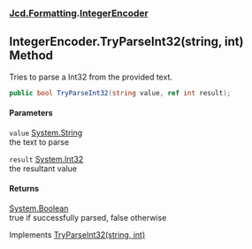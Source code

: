 ### [Jcd.Formatting](Jcd_Formatting.md 'Jcd.Formatting').[IntegerEncoder](Jcd_Formatting_IntegerEncoder.md 'Jcd.Formatting.IntegerEncoder')
## IntegerEncoder.TryParseInt32(string, int) Method
Tries to parse a Int32 from the provided text.  
```csharp
public bool TryParseInt32(string value, ref int result);
```
#### Parameters
<a name='Jcd_Formatting_IntegerEncoder_TryParseInt32(string_int)_value'></a>
`value` [System.String](https://docs.microsoft.com/en-us/dotnet/api/System.String 'System.String')  
the text to parse
  
<a name='Jcd_Formatting_IntegerEncoder_TryParseInt32(string_int)_result'></a>
`result` [System.Int32](https://docs.microsoft.com/en-us/dotnet/api/System.Int32 'System.Int32')  
the resultant value
  
#### Returns
[System.Boolean](https://docs.microsoft.com/en-us/dotnet/api/System.Boolean 'System.Boolean')  
true if successfully parsed, false otherwise

Implements [TryParseInt32(string, int)](Jcd_Formatting_IIntegerParser_TryParseInt32(string_int).md 'Jcd.Formatting.IIntegerParser.TryParseInt32(string, int)')  
